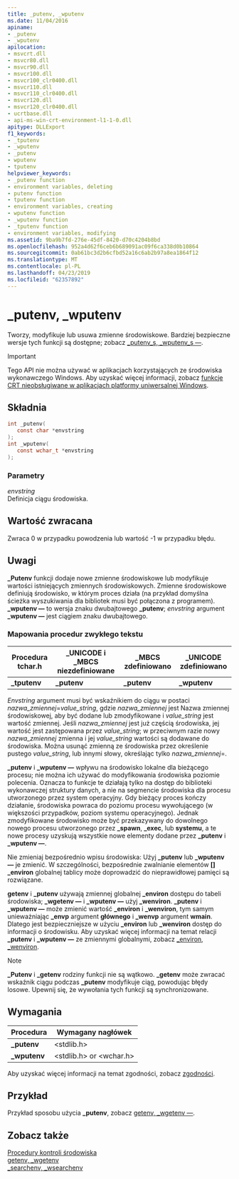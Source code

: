 ```yaml
---
title: _putenv, _wputenv
ms.date: 11/04/2016
apiname:
- _putenv
- _wputenv
apilocation:
- msvcrt.dll
- msvcr80.dll
- msvcr90.dll
- msvcr100.dll
- msvcr100_clr0400.dll
- msvcr110.dll
- msvcr110_clr0400.dll
- msvcr120.dll
- msvcr120_clr0400.dll
- ucrtbase.dll
- api-ms-win-crt-environment-l1-1-0.dll
apitype: DLLExport
f1_keywords:
- _tputenv
- _wputenv
- _putenv
- wputenv
- tputenv
helpviewer_keywords:
- _putenv function
- environment variables, deleting
- putenv function
- tputenv function
- environment variables, creating
- wputenv function
- _wputenv function
- _tputenv function
- environment variables, modifying
ms.assetid: 9ba9b7fd-276e-45df-8420-d70c4204b8bd
ms.openlocfilehash: 952a4d62f6ceb6b689091ac09f6ca338d0b10864
ms.sourcegitcommit: 0ab61bc3d2b6cfbd52a16c6ab2b97a8ea1864f12
ms.translationtype: MT
ms.contentlocale: pl-PL
ms.lasthandoff: 04/23/2019
ms.locfileid: "62357892"
---
```

# <a name="putenv-wputenv"></a>_putenv, _wputenv

Tworzy, modyfikuje lub usuwa zmienne środowiskowe. Bardziej bezpieczne wersje tych funkcji są dostępne; zobacz [_putenv_s, _wputenv_s —](putenv-s-wputenv-s.md).

> [!IMPORTANT]
> Tego API nie można używać w aplikacjach korzystających ze środowiska wykonawczego Windows. Aby uzyskać więcej informacji, zobacz [funkcje CRT nieobsługiwane w aplikacjach platformy uniwersalnej Windows](../../cppcx/crt-functions-not-supported-in-universal-windows-platform-apps.md).

## <a name="syntax"></a>Składnia

```C
int _putenv(
   const char *envstring
);
int _wputenv(
   const wchar_t *envstring
);
```

### <a name="parameters"></a>Parametry

*envstring*<br/>
Definicja ciągu środowiska.

## <a name="return-value"></a>Wartość zwracana

Zwraca 0 w przypadku powodzenia lub wartość -1 w przypadku błędu.

## <a name="remarks"></a>Uwagi

**_Putenv** funkcji dodaje nowe zmienne środowiskowe lub modyfikuje wartości istniejących zmiennych środowiskowych. Zmienne środowiskowe definiują środowisko, w którym proces działa (na przykład domyślna ścieżka wyszukiwania dla bibliotek musi być połączona z programem). **_wputenv —** to wersja znaku dwubajtowego **_putenv**; *envstring* argument **_wputenv —** jest ciągiem znaku dwubajtowego.

### <a name="generic-text-routine-mappings"></a>Mapowania procedur zwykłego tekstu

|Procedura tchar.h|_UNICODE i _MBCS niezdefiniowane|_MBCS zdefiniowano|_UNICODE zdefiniowano|
|---------------------|--------------------------------------|--------------------|-----------------------|
|**_tputenv**|**_putenv**|**_putenv**|**_wputenv**|

*Envstring* argument musi być wskaźnikiem do ciągu w postaci *nazwa_zmiennej*=*value_string*, gdzie *nazwa_zmiennej* jest Nazwa zmiennej środowiskowej, aby być dodane lub zmodyfikowane i *value_string* jest wartość zmiennej. Jeśli *nazwa_zmiennej* jest już częścią środowiska, jej wartość jest zastępowana przez *value_string*; w przeciwnym razie nowy *nazwa_zmiennej* zmienna i jej *value_string*  wartości są dodawane do środowiska. Można usunąć zmienną ze środowiska przez określenie pustego *value_string*, lub innymi słowy, określając tylko *nazwa_zmiennej*=.

**_putenv** i **_wputenv —** wpływu na środowisko lokalne dla bieżącego procesu; nie można ich używać do modyfikowania środowiska poziomie polecenia. Oznacza to funkcje te działają tylko na dostęp do biblioteki wykonawczej struktury danych, a nie na segmencie środowiska dla procesu utworzonego przez system operacyjny. Gdy bieżący proces kończy działanie, środowiska powraca do poziomu procesu wywołującego (w większości przypadków, poziom systemu operacyjnego). Jednak zmodyfikowane środowisko może być przekazywany do dowolnego nowego procesu utworzonego przez **_spawn**, **_exec**, lub **systemu**, a te nowe procesy uzyskują wszystkie nowe elementy dodane przez **_putenv** i **_wputenv —**.

Nie zmieniaj bezpośrednio wpisu środowiska: Użyj **_putenv** lub **_wputenv —** je zmienić. W szczególności, bezpośrednie zwalnianie elementów **[] _environ** globalnej tablicy może doprowadzić do nieprawidłowej pamięci są rozwiązane.

**getenv** i **_putenv** używają zmiennej globalnej **_environ** dostępu do tabeli środowiska; **_wgetenv —** i **_wputenv —** użyj **_wenviron**. **_putenv** i **_wputenv —** może zmienić wartość **_environ** i **_wenviron**, tym samym unieważniając **_envp** argument **głównego** i **_wenvp** argument **wmain**. Dlatego jest bezpieczniejsze w użyciu **_environ** lub **_wenviron** dostęp do informacji o środowisku. Aby uzyskać więcej informacji na temat relacji **_putenv** i **_wputenv —** ze zmiennymi globalnymi, zobacz [_environ, _wenviron](../../c-runtime-library/environ-wenviron.md).

> [!NOTE]
> **_Putenv** i **_getenv** rodziny funkcji nie są wątkowo. **_getenv** może zwracać wskaźnik ciągu podczas **_putenv** modyfikuje ciąg, powodując błędy losowe. Upewnij się, że wywołania tych funkcji są synchronizowane.

## <a name="requirements"></a>Wymagania

|Procedura|Wymagany nagłówek|
|-------------|---------------------|
|**_putenv**|\<stdlib.h>|
|**_wputenv**|\<stdlib.h> or \<wchar.h>|

Aby uzyskać więcej informacji na temat zgodności, zobacz [zgodności](../../c-runtime-library/compatibility.md).

## <a name="example"></a>Przykład

Przykład sposobu użycia **_putenv**, zobacz [getenv, _wgetenv —](getenv-wgetenv.md).

## <a name="see-also"></a>Zobacz także

[Procedury kontroli środowiska](../../c-runtime-library/process-and-environment-control.md)<br/>
[getenv, _wgetenv](getenv-wgetenv.md)<br/>
[_searchenv, _wsearchenv](searchenv-wsearchenv.md)<br/>
